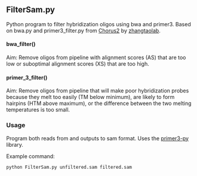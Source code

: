 ## FilterSam.py

Python program to filter hybridization oligos using bwa and primer3. Based on bwa.py and primer3_filter.py from [Chorus2](https://github.com/zhangtaolab/Chorus2) by [zhangtaolab](https://github.com/zhangtaolab).

#### bwa_filter()
Aim: Remove oligos from pipeline with alignment scores (AS) that are too low or suboptimal alignment scores (XS) that are too high.

#### primer_3_filter()
Aim: Remove oligos from pipeline that will make poor hybridization probes because they melt too easily (TM below minimum), are likely to form hairpins (HTM above maximum), or the difference between the two melting temperatures is too small.

### Usage
Program both reads from and outputs to sam format. Uses the [primer3-py](https://pypi.org/project/primer3-py/) library.

Example command:
```
python FilterSam.py unfiltered.sam filtered.sam
```
